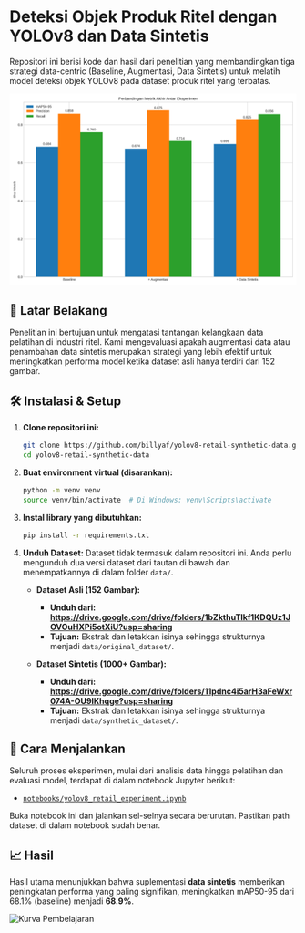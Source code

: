 # Deteksi Objek Produk Ritel dengan YOLOv8 dan Data Sintetis

Repositori ini berisi kode dan hasil dari penelitian yang membandingkan tiga strategi data-centric (Baseline, Augmentasi, Data Sintetis) untuk melatih model deteksi objek YOLOv8 pada dataset produk ritel yang terbatas.

![Hasil Perbandingan](results/plots/comparison_final_metrics_bar.png)

## 📌 Latar Belakang

Penelitian ini bertujuan untuk mengatasi tantangan kelangkaan data pelatihan di industri ritel. Kami mengevaluasi apakah augmentasi data atau penambahan data sintetis merupakan strategi yang lebih efektif untuk meningkatkan performa model ketika dataset asli hanya terdiri dari 152 gambar.

## 🛠️ Instalasi & Setup

1.  **Clone repositori ini:**
    ```bash
    git clone https://github.com/billyaf/yolov8-retail-synthetic-data.git
    cd yolov8-retail-synthetic-data
    ```

2.  **Buat environment virtual (disarankan):**
    ```bash
    python -m venv venv
    source venv/bin/activate  # Di Windows: venv\Scripts\activate
    ```

3.  **Instal library yang dibutuhkan:**
    ```bash
    pip install -r requirements.txt
    ```

4.  **Unduh Dataset:**
    Dataset tidak termasuk dalam repositori ini. Anda perlu mengunduh dua versi dataset dari tautan di bawah dan menempatkannya di dalam folder `data/`.

    * **Dataset Asli (152 Gambar):**
        * **Unduh dari:** **https://drive.google.com/drive/folders/1bZkthuTlkf1KDQUz1JOVOuHXPi5otXiU?usp=sharing**
        * **Tujuan:** Ekstrak dan letakkan isinya sehingga strukturnya menjadi `data/original_dataset/`.

    * **Dataset Sintetis (1000+ Gambar):**
        * **Unduh dari:** **https://drive.google.com/drive/folders/11pdnc4i5arH3aFeWxr074A-OU9lKhqge?usp=sharing**
        * **Tujuan:** Ekstrak dan letakkan isinya sehingga strukturnya menjadi `data/synthetic_dataset/`.

## 🚀 Cara Menjalankan

Seluruh proses eksperimen, mulai dari analisis data hingga pelatihan dan evaluasi model, terdapat di dalam notebook Jupyter berikut:

* [`notebooks/yolov8_retail_experiment.ipynb`](notebooks/yolov8_retail_experiment.ipynb)

Buka notebook ini dan jalankan sel-selnya secara berurutan. Pastikan path dataset di dalam notebook sudah benar.

## 📈 Hasil

Hasil utama menunjukkan bahwa suplementasi **data sintetis** memberikan peningkatan performa yang paling signifikan, meningkatkan mAP50-95 dari 68.1% (baseline) menjadi **68.9%**.

![Kurva Pembelajaran](results/plots/comparison_map_vs_epoch.jpg)